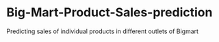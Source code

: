 # Big-Mart-Product-Sales-prediction
Predicting sales of individual products in different outlets of Bigmart
